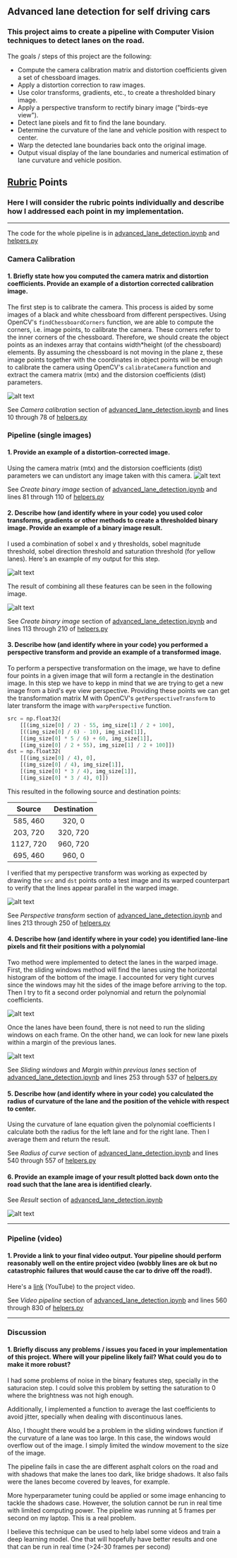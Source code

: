 ## Advanced lane detection for self driving cars

### This project aims to create a pipeline with Computer Vision techniques to detect lanes on the road.

The goals / steps of this project are the following:

* Compute the camera calibration matrix and distortion coefficients given a set of chessboard images.
* Apply a distortion correction to raw images.
* Use color transforms, gradients, etc., to create a thresholded binary image.
* Apply a perspective transform to rectify binary image ("birds-eye view").
* Detect lane pixels and fit to find the lane boundary.
* Determine the curvature of the lane and vehicle position with respect to center.
* Warp the detected lane boundaries back onto the original image.
* Output visual display of the lane boundaries and numerical estimation of lane curvature and vehicle position.

[//]: # (Image References)

[image1]: ./output_images/chessboard_undistorted.png "Chessboard undistortion"
[image2]: ./output_images/undistorted.png "Undistorted"
[image3]: ./output_images/gradients_and_color.png "Gradients and color processing"
[image4]: ./output_images/combined.png "Gradients and color processing combined"
[image5]: ./output_images/warped.png "Bird's eye view transformation"
[image6]: ./output_images/sliding_windows.png "Lane finding with sliding windows"
[image7]: ./output_images/previous_poly.png "Lane finding with previous polynomial coefficients"
[image8]: ./output_images/result.png "Unwarped detections on original image"

[video1]: ./project_video.mp4 "Video"

## [Rubric](https://review.udacity.com/#!/rubrics/571/view) Points

### Here I will consider the rubric points individually and describe how I addressed each point in my implementation.  

---

The code for the whole pipeline is in [advanced_lane_detection.ipynb](https://github.com/josh31416/self-driving-car-nanodegree-at-udacity/blob/master/advanced-lane-detection/advanced_lane_detection.ipynb) and [helpers.py](https://github.com/josh31416/self-driving-car-nanodegree-at-udacity/blob/master/advanced-lane-detection/helpers.py)

### Camera Calibration

#### 1. Briefly state how you computed the camera matrix and distortion coefficients. Provide an example of a distortion corrected calibration image.

The first step is to calibrate the camera. This process is aided by some images of a black and white chessboard from different perspectives. Using OpenCV's `findChessboardCorners` function, we are able to compute the corners, i.e. image points, to calibrate the camera. These corners refer to the inner corners of the chessboard. Therefore, we should create the object points as an indexes array that contains width*height (of the chessboard) elements. By assuming the chessboard is not moving in the plane z, these image points together with the coordinates in object points will be enough to calibrate the camera using OpenCV's `calibrateCamera` function and extract the camera matrix (mtx) and the distorsion coefficients (dist) parameters.

![alt text][image1]

See *Camera calibration* section of [advanced_lane_detection.ipynb](https://github.com/josh31416/self-driving-car-nanodegree-at-udacity/blob/master/advanced-lane-detection/advanced_lane_detection.ipynb) and lines 10 through 78 of [helpers.py](https://github.com/josh31416/self-driving-car-nanodegree-at-udacity/blob/master/advanced-lane-detection/helpers.py)

### Pipeline (single images)

#### 1. Provide an example of a distortion-corrected image.

Using the camera matrix (mtx) and the distorsion coefficients (dist) parameters we can undistort any image taken with this camera.
![alt text][image2]

See *Create binary image* section of [advanced_lane_detection.ipynb](https://github.com/josh31416/self-driving-car-nanodegree-at-udacity/blob/master/advanced-lane-detection/advanced_lane_detection.ipynb) and lines 81 through 110 of [helpers.py](https://github.com/josh31416/self-driving-car-nanodegree-at-udacity/blob/master/advanced-lane-detection/helpers.py)

#### 2. Describe how (and identify where in your code) you used color transforms, gradients or other methods to create a thresholded binary image. Provide an example of a binary image result.

I used a combination of sobel x and y thresholds, sobel magnitude threshold, sobel direction threshold and saturation threshold (for yellow lanes). Here's an example of my output for this step.

![alt text][image3]

The result of combining all these features can be seen in the following image.

![alt text][image4]

See *Create binary image* section of [advanced_lane_detection.ipynb](https://github.com/josh31416/self-driving-car-nanodegree-at-udacity/blob/master/advanced-lane-detection/advanced_lane_detection.ipynb) and lines 113 through 210 of [helpers.py](https://github.com/josh31416/self-driving-car-nanodegree-at-udacity/blob/master/advanced-lane-detection/helpers.py)

#### 3. Describe how (and identify where in your code) you performed a perspective transform and provide an example of a transformed image.

To perform a perspective transformation on the image, we have to define four points in a given image that will form a rectangle in the destination image. In this step we have to kepp in mind that we are trying to get a new image from a bird's eye view perspective. Providing these points we can get the transformation matrix M with OpenCV's `getPerspectiveTransform` to later transform the image with `warpPerspective` function.

```python
src = np.float32(
    [[(img_size[0] / 2) - 55, img_size[1] / 2 + 100],
    [((img_size[0] / 6) - 10), img_size[1]],
    [(img_size[0] * 5 / 6) + 60, img_size[1]],
    [(img_size[0] / 2 + 55), img_size[1] / 2 + 100]])
dst = np.float32(
    [[(img_size[0] / 4), 0],
    [(img_size[0] / 4), img_size[1]],
    [(img_size[0] * 3 / 4), img_size[1]],
    [(img_size[0] * 3 / 4), 0]])
```

This resulted in the following source and destination points:

| Source        | Destination   | 
|:-------------:|:-------------:| 
| 585, 460      | 320, 0        | 
| 203, 720      | 320, 720      |
| 1127, 720     | 960, 720      |
| 695, 460      | 960, 0        |

I verified that my perspective transform was working as expected by drawing the `src` and `dst` points onto a test image and its warped counterpart to verify that the lines appear parallel in the warped image.

![alt text][image5]

See *Perspective transform* section of [advanced_lane_detection.ipynb](https://github.com/josh31416/self-driving-car-nanodegree-at-udacity/blob/master/advanced-lane-detection/advanced_lane_detection.ipynb) and lines 213 through 250 of [helpers.py](https://github.com/josh31416/self-driving-car-nanodegree-at-udacity/blob/master/advanced-lane-detection/helpers.py)

#### 4. Describe how (and identify where in your code) you identified lane-line pixels and fit their positions with a polynomial

Two method were implemented to detect the lanes in the warped image. First, the sliding windows method will find the lanes using the horizontal histogram of the bottom of the image. I accounted for very tight curves since the windows may hit the sides of the image before arriving to the top. Then I try to fit a second order polynomial and return the polynomial coefficients.

![alt text][image6]

Once the lanes have been found, there is not need to run the sliding windows on each frame. On the other hand, we can look for new lane pixels within a margin of the previous lanes. 

![alt text][image7]

See *Sliding windows* and *Margin within previous lanes* section of [advanced_lane_detection.ipynb](https://github.com/josh31416/self-driving-car-nanodegree-at-udacity/blob/master/advanced-lane-detection/advanced_lane_detection.ipynb) and lines 253 through 537 of [helpers.py](https://github.com/josh31416/self-driving-car-nanodegree-at-udacity/blob/master/advanced-lane-detection/helpers.py)

#### 5. Describe how (and identify where in your code) you calculated the radius of curvature of the lane and the position of the vehicle with respect to center.

Using the curvature of lane equation given the polynomial coefficients I calculate both the radius for the left lane and for the right lane. Then I average them and return the result.

See *Radius of curve* section of [advanced_lane_detection.ipynb](https://github.com/josh31416/self-driving-car-nanodegree-at-udacity/blob/master/advanced-lane-detection/advanced_lane_detection.ipynb) and lines 540 through 557 of [helpers.py](https://github.com/josh31416/self-driving-car-nanodegree-at-udacity/blob/master/advanced-lane-detection/helpers.py)

#### 6. Provide an example image of your result plotted back down onto the road such that the lane area is identified clearly.

See *Result* section of [advanced_lane_detection.ipynb](https://github.com/josh31416/self-driving-car-nanodegree-at-udacity/blob/master/advanced-lane-detection/advanced_lane_detection.ipynb)

![alt text][image8]

---

### Pipeline (video)

#### 1. Provide a link to your final video output.  Your pipeline should perform reasonably well on the entire project video (wobbly lines are ok but no catastrophic failures that would cause the car to drive off the road!).

Here's a [link](https://youtu.be/sqobICfr758) (YouTube) to the project video.

See *Video pipeline* section of [advanced_lane_detection.ipynb](https://github.com/josh31416/self-driving-car-nanodegree-at-udacity/blob/master/advanced-lane-detection/advanced_lane_detection.ipynb) and lines 560 through 830 of [helpers.py](https://github.com/josh31416/self-driving-car-nanodegree-at-udacity/blob/master/advanced-lane-detection/helpers.py)

---

### Discussion

#### 1. Briefly discuss any problems / issues you faced in your implementation of this project.  Where will your pipeline likely fail?  What could you do to make it more robust?

I had some problems of noise in the binary features step, specially in the saturacion step. I could solve this problem by setting the saturation to 0 where the brightness was not high enough.

Additionally, I implemented a function to average the last coefficients to avoid jitter, specially when dealing with discontinuous lanes.

Also, I thought there would be a problem in the sliding windows function if the curvature of a lane was too large. In this case, the windows would overflow out of the image. I simply limited the window movement to the size of the image.

The pipeline fails in case the are different asphalt colors on the road and with shadows that make the lanes too dark, like bridge shadows. It also fails were the lanes become covered by leaves, for example.

More hyperparameter tuning could be applied or some image enhancing to tackle the shadows case. However, the solution cannot be run in real time with limited computing power. The pipeline was running at 5 frames per second on my laptop. This is a real problem.

I believe this technique can be used to help label some videos and train a deep learning model. One that will hopefully have better results and one that can be run in real time (>24-30 frames per second)
